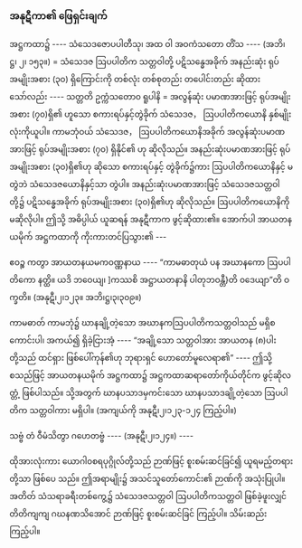 ### အနုဋီကာ၏ ဖြေရှင်းချက်

အဋ္ဌကထာ၌ ---- သံသေဒဇောပပါတီသု၊ အထ ဝါ အဝကံသတော တိံသ ---- (အဘိ၊ ဋ္ဌ၊ ၂၊ ၁၅၃။) =
သံသေဒဇ ဩပပါတိက သတ္တဝါတို့ ပဋိသန္ဓေအခိုက် အနည်းဆုံး ရုပ်အမျိုးအစား (၃၀) ရှိကြောင်းကို တစ်လုံး
တစ်စုတည်း တပေါင်းတည်း ဆိုထားသော်လည်း ---- သတ္တတိ ဥက္ကံသတော၀ ရူပါနိ = အလွန်ဆုံး ပမာဏအားဖြင့်
ရုပ်အမျိုးအစား (၇၀)ရှိ၏ ဟူသော စကားရပ်နှင့်တွဲခိုက် သံသေဒဇ， ဩပပါတိကယောနိ နှစ်မျိုးလုံးကိုယူပါ။
ကာမဘုံဝယ် သံသေဒဇ， ဩပပါတိကယောနိအခိုက် အလွန်ဆုံးပမာဏအားဖြင့် ရုပ်အမျိုးအစား (၇၀) ရှိနိုင်၏
ဟု ဆိုလိုသည်။ အနည်းဆုံးပမာဏအားဖြင့် ရုပ်အမျိုးအစား (၃၀)ရှိ၏ဟု ဆိုသော စကားရပ်နှင့် တွဲခိုက်၌ကား
ဩပပါတိကယောနိနှင့် မတွဲဘဲ သံသေဒဇယောနိနှင့်သာ တွဲပါ။ အနည်းဆုံးပမာဏအားဖြင့် သံသေဒဇသတ္တဝါတို့၌
ပဋိသန္ဓေအခိုက် ရုပ်အမျိုးအစား (၃၀)ရှိ၏ဟု ဆိုလိုသည်။ ဩပပါတိကယောနိကို မဆိုလိုပါ။ ဤသို့ အဓိပ္ပါယ်
ယူဆရန် အနုဋီကာက ဖွင့်ဆိုထား၏။ အောက်ပါ အာယတနယမိုက် အဋ္ဌကထာကို ကိုးကားတင်ပြသွား၏ ---

ဧဝဉ္စ ကတွာ အာယတနယမကဝဏ္ဏနာယ ---- “ကာမဓာတုယံ ပန အဃာနကော ဩပပါတိကော နတ္ထိ။
ယဒိ ဘဝေယျ၊ ]ကဿစိ အဋ္ဌာယတနာနိ ပါတုဘဝန္တီ}တိ ၀ဒေယျာ”တိ ဝက္ခတိ။
<r>(အနုဋီ၊၂၊၁၂၃။ အဘိ၊ဋ္ဌ၊၃၊၃၀၉။)</r>

ကာမဓာတ် ကာမဘုံ၌ ဃာနချို့တဲ့သော အဃာနကဩပပါတိကသတ္တဝါသည် မရှိစကောင်းပါ၊ အကယ်၍
ရှိခဲ့ငြားအံ့ ---- “အချို့သော သတ္တဝါအား အာယတန (၈)ပါးတို့သည် ထင်ရှား ဖြစ်ပေါ်ကုန်၏ဟု ဘုရားရှင်
ဟောတော်မူလေရာ၏” ---- ဤသို့ စသည်ဖြင့် အာယတနယမိုက် အဋ္ဌကထာ၌ အဋ္ဌကထာဆရာတော်ကိုယ်တိုင်က
ဖွင့်ဆိုလတ္တံ့ ဖြစ်ပါသည်။ သို့အတွက် ဃာနပသာဒမှကင်းသော ဃာနပသာဒချို့တဲ့သော ဩပပါတိက
သတ္တဝါကား မရှိပါ။ (အကျယ်ကို အနုဋီ၊၂၊၁၂၃-၁၂၄ ကြည့်ပါ။)

သဗ္ဗံ တံ ဝီမံသိတွာ ဂဟေတဗ္ဗံ ---- (အနုဋီ၊၂၊၁၂၄။) ----

ထိုအားလုံးကား ယောဂါ၀စရပုဂ္ဂိုလ်တို့သည် ဉာဏ်ဖြင့် စူးစမ်းဆင်ခြင်၍ ယူရမည့်တရားတို့သာ ဖြစ်ပေ
သည်။ ဤအရာမျိုး၌ အသင်သူတော်ကောင်း၏ ဉာဏ်ကို အသုံးပြုပါ။ အတိတ် သံသရာခရီးတစ်ကွေ့၌
သံသေဒဇသတ္တဝါ ဩပပါတိကသတ္တဝါ ဖြစ်ခဲ့ဖူးလျှင် တိတိကျကျ ဂဃနဏသိအောင် ဉာဏ်ဖြင့် စူးစမ်းဆင်ခြင်
ကြည့်ပါ။ သိမ်းဆည်းကြည့်ပါ။